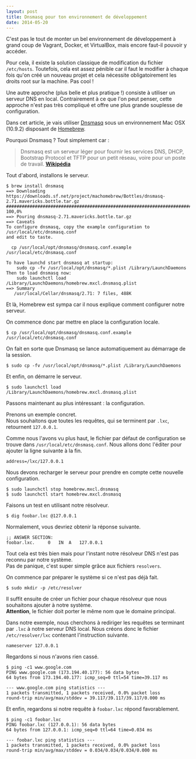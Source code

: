 ```yaml
---
layout: post
title: Dnsmasq pour ton environnement de développement
date: 2014-05-20
---
```


C'est pas le tout de monter un bel environnement de développement à grand coup de Vagrant, Docker, et VirtualBox, mais encore faut-il pouvoir y accéder.

Pour cela, il existe la solution classique de modification du fichier `/etc/hosts`. Toutefois, cela est assez pénible car il faut le modifier à chaque fois qu'on créé un nouveau projet et cela nécessite obligatoirement les droits root sur la machine. Pas cool !

Une autre approche (plus belle et plus pratique !) consiste à utiliser un serveur DNS en local. Contrairement à ce que l'on peut penser, cette approche n'est pas très compliqué et offre une plus grande souplesse de configuration.

Dans cet article, je vais utiliser [Dnsmasq](http://www.thekelleys.org.uk/dnsmasq/doc.html) sous un environnement Mac OSX (10.9.2) disposant de [Homebrew](http://brew.sh/).

Pourquoi Dnsmasq ? Tout simplement car :

> Dnsmasq est un serveur léger pour fournir les services DNS, DHCP, Bootstrap Protocol et TFTP pour un petit réseau, voire pour un poste de travail. **[Wikipédia](http://fr.wikipedia.org/wiki/Dnsmasq)**

Tout d'abord, installons le serveur.

```shell
$ brew install dnsmasq
==> Downloading https://downloads.sf.net/project/machomebrew/Bottles/dnsmasq-2.71.mavericks.bottle.tar.gz
######################################################################## 100,0%
==> Pouring dnsmasq-2.71.mavericks.bottle.tar.gz
==> Caveats
To configure dnsmasq, copy the example configuration to /usr/local/etc/dnsmasq.conf
and edit to taste.

  cp /usr/local/opt/dnsmasq/dnsmasq.conf.example /usr/local/etc/dnsmasq.conf

To have launchd start dnsmasq at startup:
    sudo cp -fv /usr/local/opt/dnsmasq/*.plist /Library/LaunchDaemons
Then to load dnsmasq now:
    sudo launchctl load /Library/LaunchDaemons/homebrew.mxcl.dnsmasq.plist
==> Summary
   /usr/local/Cellar/dnsmasq/2.71: 7 files, 488K
```

Et là, Homebrew est sympa car il nous explique comment configurer notre serveur.

On commence donc par mettre en place la configuration locale.

```shell
$ cp /usr/local/opt/dnsmasq/dnsmasq.conf.example /usr/local/etc/dnsmasq.conf
```

On fait en sorte que Dnsmasq se lance automatiquement au démarrage de la session.

```shell
$ sudo cp -fv /usr/local/opt/dnsmasq/*.plist /Library/LaunchDaemons
```

Et enfin, on démarre le serveur.

```shell
$ sudo launchctl load /Library/LaunchDaemons/homebrew.mxcl.dnsmasq.plist
```

Passons maintenant au plus intéressant : la configuration.  

Prenons un exemple concret.  
Nous souhaitons que toutes les requêtes, qui se terminent par `.lxc`, retournent `127.0.0.1`.

Comme nous l'avons vu plus haut, le fichier par défaut de configuration se trouve dans `/usr/local/etc/dnsmasq.conf`. Nous allons donc l'éditer pour ajouter la ligne suivante à la fin.

```shell
address=/lxc/127.0.0.1
```

Nous devons recharger le serveur pour prendre en compte cette nouvelle configuration.

```shell
$ sudo launchctl stop homebrew.mxcl.dnsmasq
$ sudo launchctl start homebrew.mxcl.dnsmasq
```

Faisons un test en utilisant notre résolveur.

```shell
$ dig foobar.lxc @127.0.0.1
```

Normalement, vous devriez obtenir la réponse suivante.

```shell
;; ANSWER SECTION:
foobar.lxc.     0   IN  A   127.0.0.1
```

Tout cela est très bien mais pour l'instant notre résolveur DNS n'est pas reconnu par notre système.  
Pas de panique, c'est super simple grâce aux fichiers `resolvers`.

On commence par préparer le système si ce n'est pas déjà fait.

```shell
$ sudo mkdir -p /etc/resolver
```

Il suffit ensuite de créer un fichier pour chaque résolveur que nous souhaitons ajouter à notre système.  
**Attention**, le fichier doit porter le même nom que le domaine principal.

Dans notre exemple, nous cherchons à rediriger les requêtes se terminant par `.lxc` à notre serveur DNS local. Nous créons donc le fichier `/etc/resolver/lxc` contenant l'instruction suivante.

```
nameserver 127.0.0.1
```

Regardons si nous n'avons rien cassé.

```shell
$ ping -c1 www.google.com
PING www.google.com (173.194.40.177): 56 data bytes
64 bytes from 173.194.40.177: icmp_seq=0 ttl=54 time=39.117 ms

--- www.google.com ping statistics ---
1 packets transmitted, 1 packets received, 0.0% packet loss
round-trip min/avg/max/stddev = 39.117/39.117/39.117/0.000 ms
```

Et enfin, regardons si notre requête à `foobar.lxc` répond favorablement.

```shell
$ ping -c1 foobar.lxc
PING foobar.lxc (127.0.0.1): 56 data bytes
64 bytes from 127.0.0.1: icmp_seq=0 ttl=64 time=0.034 ms

--- foobar.lxc ping statistics ---
1 packets transmitted, 1 packets received, 0.0% packet loss
round-trip min/avg/max/stddev = 0.034/0.034/0.034/0.000 ms
```
